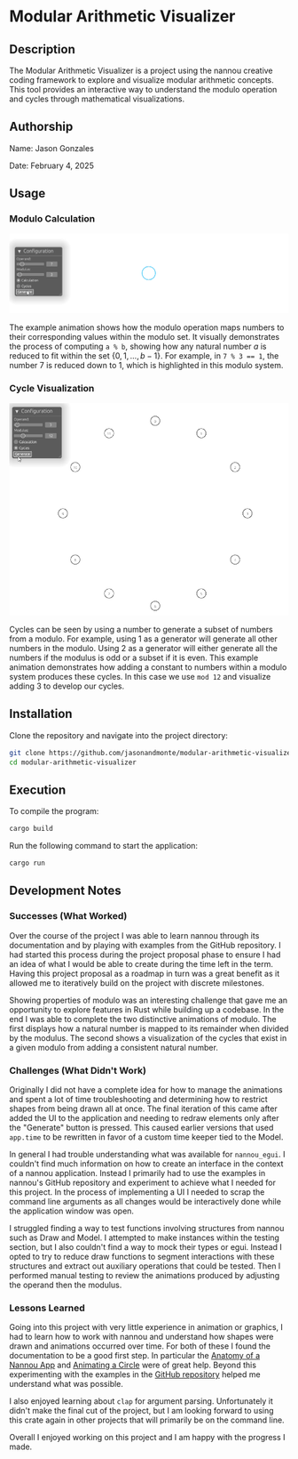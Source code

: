 # Modular Arithmetic Visualizer

## Description

The Modular Arithmetic Visualizer is a project using the nannou creative coding framework to explore and visualize modular arithmetic concepts. This tool provides an interactive way to understand the modulo operation and cycles through mathematical visualizations.

## Authorship

Name: Jason Gonzales

Date: February 4, 2025

## Usage

### Modulo Calculation
<img src="./images/reduction.gif" width="720">

The example animation shows how the modulo operation maps numbers to their corresponding values within the modulo set. It visually demonstrates the process of computing `a % b`, showing how any natural number $a$ is reduced to fit within the set $\{0, 1, ..., b-1\}$. For example, in `7 % 3 == 1`, the number $7$ is reduced down to $1$, which is highlighted in this modulo system.

### Cycle Visualization
<img src="./images/cycles.gif" width="720">

Cycles can be seen by using a number to generate a subset of numbers from a modulo. For example, using $1$ as a generator will generate all other numbers in the modulo. Using $2$ as a generator will either generate all the numbers if the modulus is odd or a subset if it is even. This example animation demonstrates how adding a constant to numbers within a modulo system produces these cycles. In this case we use `mod 12` and visualize adding $3$ to develop our cycles. 

## Installation

Clone the repository and navigate into the project directory:

```sh
git clone https://github.com/jasonandmonte/modular-arithmetic-visualizer.git
cd modular-arithmetic-visualizer
```

## Execution

To compile the program:
```sh
cargo build
```

Run the following command to start the application:

```sh
cargo run
```

## Development Notes

### Successes (What Worked)
Over the course of the project I was able to learn nannou through its documentation and by playing with examples from the GitHub repository. I had started this process during the project proposal phase to ensure I had an idea of what I would be able to create during the time left in the term. Having this project proposal as a roadmap in turn was a great benefit as it allowed me to iteratively build on the project with discrete milestones.

Showing properties of modulo was an interesting challenge that gave me an opportunity to explore features in Rust while building up a codebase. In the end I was able to complete the two distinctive animations of modulo. The first displays how a natural number is mapped to its remainder when divided by the modulus. The second shows a visualization of the cycles that exist in a given modulo from adding a consistent natural number.

### Challenges (What Didn't Work)
Originally I did not have a complete idea for how to manage the animations and spent a lot of time troubleshooting and determining how to restrict shapes from being drawn all at once. The final iteration of this came after added the UI to the application and needing to redraw elements only after the "Generate" button is pressed. This caused earlier versions that used `app.time` to be rewritten in favor of a custom time keeper tied to the Model.

In general I had trouble understanding what was available for `nannou_egui`. I couldn't find much information on how to create an interface in the context of a nannou application. Instead I primarily had to use the examples in nannou's GitHub repository and experiment to achieve what I needed for this project. In the process of implementing a UI I needed to scrap the command line arguments as all changes would be interactively done while the application window was open.

I struggled finding a way to test functions involving structures from nannou such as Draw and Model. I attempted to make instances within the testing section, but I also couldn't find a way to mock their types or egui. Instead I opted to try to reduce draw functions to segment interactions with these structures and extract out auxiliary operations that could be tested. Then I performed manual testing to review the animations produced by adjusting the operand then the modulus.

### Lessons Learned

Going into this project with very little experience in animation or graphics, I had to learn how to work with nannou and understand how shapes were drawn and animations occurred over time. For both of these I found the documentation to be a good first step. In particular the [Anatomy of a Nannou App](https://guide.nannou.cc/tutorials/basics/anatomy-of-a-nannou-app) and [Animating a Circle](https://guide.nannou.cc/tutorials/draw/animating-a-circle) were of great help. Beyond this experimenting with the examples in the [GitHub repository](https://github.com/nannou-org/nannou/tree/master/examples) helped me understand what was possible.

I also enjoyed learning about `clap` for argument parsing. Unfortunately it didn't make the final cut of the project, but I am looking forward to using this crate again in other projects that will primarily be on the command line.

Overall I enjoyed working on this project and I am happy with the progress I made.
